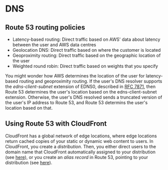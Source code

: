 # DNS

## Route 53 routing policies

* Latency-based routing: Direct traffic based on AWS' data about latency between the user and AWS data centres
* Geolocation DNS: Direct traffic based on where the customer is located 
* Geoproximity routing: Direct traffic based on the geographic location of the user
* Weighted round robin: Direct traffic based on weights that you specify

You might wonder how AWS determines the location of the user for latency-based routing and geoproximity routing. If the user's DNS resolver supports the *edns-client-subnet* extension of EDNS0, described in [RFC 7871](https://www.rfc-editor.org/rfc/rfc7871), then Route 53 determines the user's location based on the edns-client-subnet extension. Otherwise, the user's DNS resolved sends a truncated version of the user's IP address to Route 53, and Route 53 determins the user's location based on that.

## Using Route 53 with CloudFront

CloudFront has a global network of edge locations, where edge locations return cached copies of your static or dynamic web content to users. In CloudFront, you create a *distribution*. Then, you either direct users to the domain name that CloudFront automatically assigned to your distribution (see [here](https://docs.aws.amazon.com/AmazonCloudFront/latest/DeveloperGuide/LinkFormat.html)), or you create an *alias record* in Route 53, pointing to your distribution (see [here](https://docs.aws.amazon.com/Route53/latest/DeveloperGuide/routing-to-cloudfront-distribution.html)).